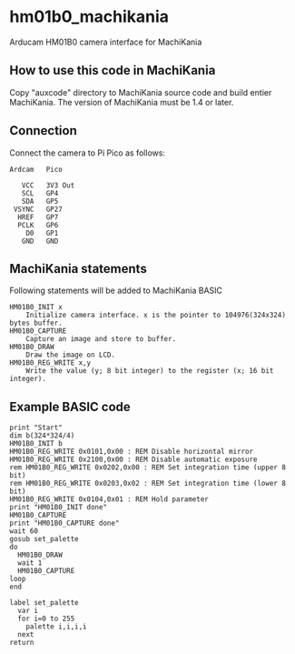 # hm01b0_machikania
Arducam HM01B0 camera interface for MachiKania
## How to use this code in MachiKania
Copy "auxcode" directory to MachiKania source code and build entier MachiKania. The version of MachiKania must be 1.4 or later.
## Connection
Connect the camera to Pi Pico as follows:
```console
Ardcam   Pico

   VCC   3V3 Out
   SCL   GP4
   SDA   GP5
 VSYNC   GP27
  HREF   GP7
  PCLK   GP6
    D0   GP1
   GND   GND
```
## MachiKania statements
Following statements will be added to MachiKania BASIC
```console
HM01B0_INIT x
    Initialize camera interface. x is the pointer to 104976(324x324) bytes buffer.
HM01B0_CAPTURE
    Capture an image and store to buffer.
HM01B0_DRAW
    Draw the image on LCD.
HM01B0_REG_WRITE x,y
    Write the value (y; 8 bit integer) to the register (x; 16 bit integer).
```

## Example BASIC code
```console
print "Start"
dim b(324*324/4)
HM01B0_INIT b
HM01B0_REG_WRITE 0x0101,0x00 : REM Disable horizontal mirror
HM01B0_REG_WRITE 0x2100,0x00 : REM Disable automatic exposure
rem HM01B0_REG_WRITE 0x0202,0x00 : REM Set integration time (upper 8 bit)
rem HM01B0_REG_WRITE 0x0203,0x02 : REM Set integration time (lower 8 bit)
HM01B0_REG_WRITE 0x0104,0x01 : REM Hold parameter
print "HM01B0_INIT done"
HM01B0_CAPTURE
print "HM01B0_CAPTURE done"
wait 60
gosub set_palette
do
  HM01B0_DRAW
  wait 1
  HM01B0_CAPTURE
loop
end

label set_palette
  var i
  for i=0 to 255
    palette i,i,i,i
  next
return
```
